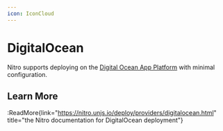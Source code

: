 ```yaml
---
icon: IconCloud
---
```


# DigitalOcean

Nitro supports deploying on the [Digital Ocean App Platform](https://docs.digitalocean.com/products/app-platform/) with minimal configuration.

## Learn More

:ReadMore{link="https://nitro.unjs.io/deploy/providers/digitalocean.html" title="the Nitro documentation for DigitalOcean deployment"}
